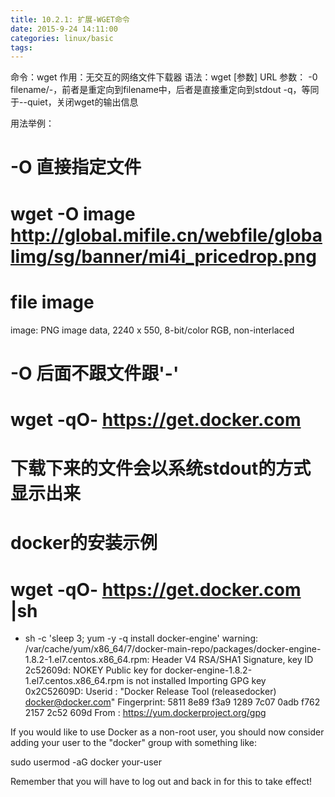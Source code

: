 ```yaml
---
title: 10.2.1: 扩展-WGET命令
date: 2015-9-24 14:11:00
categories: linux/basic
tags:
---
```

 
命令：wget
作用：无交互的网络文件下载器
语法：wget [参数] URL
参数：
-0 filename/-，前者是重定向到filename中，后者是直接重定向到stdout
-q，等同于--quiet，关闭wget的输出信息
 
用法举例：
# -O 直接指定文件
# wget -O image http://global.mifile.cn/webfile/globalimg/sg/banner/mi4i_pricedrop.png
# file image
image: PNG image data, 2240 x 550, 8-bit/color RGB, non-interlaced
 
# -O 后面不跟文件跟'-'
# wget -qO- https://get.docker.com 
# 下载下来的文件会以系统stdout的方式显示出来
 
# docker的安装示例
# wget -qO- https://get.docker.com |sh
+ sh -c 'sleep 3; yum -y -q install docker-engine'
warning: /var/cache/yum/x86_64/7/docker-main-repo/packages/docker-engine-1.8.2-1.el7.centos.x86_64.rpm: Header V4 RSA/SHA1 Signature, key ID 2c52609d: NOKEY
Public key for docker-engine-1.8.2-1.el7.centos.x86_64.rpm is not installed
Importing GPG key 0x2C52609D:
 Userid     : "Docker Release Tool (releasedocker) <docker@docker.com>"
 Fingerprint: 5811 8e89 f3a9 1289 7c07 0adb f762 2157 2c52 609d
 From       : https://yum.dockerproject.org/gpg
 
If you would like to use Docker as a non-root user, you should now consider
adding your user to the "docker" group with something like:
 
  sudo usermod -aG docker your-user
 
Remember that you will have to log out and back in for this to take effect!
